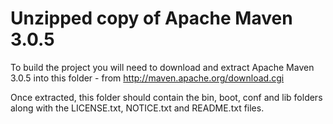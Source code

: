 Unzipped copy of Apache Maven 3.0.5
==========================================

To build the project you will need to download and extract Apache Maven 3.0.5 into
this folder - from http://maven.apache.org/download.cgi

Once extracted, this folder should contain the bin, boot, conf and lib folders along with 
the LICENSE.txt, NOTICE.txt and README.txt files.